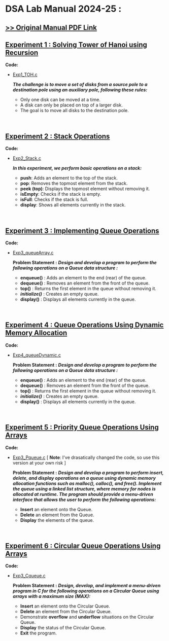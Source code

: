# DSA Lab Manual 2024-25 : 
##  [>> Original Manual PDF Link](https://drive.google.com/file/d/1kJV-jlagy9ygvJvtfHzQKsOWn1uVGC5g/view?usp=drive_link) 
## [Experiment 1 : Solving Tower of Hanoi using Recursion](https://docs.google.com/document/d/1_hRp5XcbNSkFNvlLtYMVCVwG5CMisZSlIA5xz2MM1kk/edit?usp=sharing)

**Code:** 
* [Exp1_TOH.c](https://github.com/Ash4-k/DSA-LAB/blob/main/Exp1/Exp1_TOH.c)


    ***The challenge is to move a set of disks from a source pole to a destination pole using an auxiliary pole, following these rules:***

    * Only one disk can be moved at a time. 
    * A disk can only be placed on top of a larger disk.
    * The goal is to move all disks to the destination pole.


<br>

## [Experiment 2 : Stack Operations](https://docs.google.com/document/d/1eeobnEWJhxAAfCECxgsNmEAGAU3BdZpgL1_AEe8gRjc/edit?usp=sharing)

**Code:**
* [Exp2_Stack.c](https://github.com/Ash4-k/DSA-LAB/blob/main/Exp2/Exp2_Stack.c)


    ***In this experiment, we perform basic operations on a stack:***

    * **push**: Adds an element to the top of the stack.
    * **pop**: Removes the topmost element from the stack.
    * **peek (top)**: Displays the topmost element without removing it.
    * **isEmpty**: Checks if the stack is empty.
    * **isFull**: Checks if the stack is full.
    * **display**: Shows all elements currently in the stack.


<br> 

## [Experiment 3 : Implementing Queue Operations](https://docs.google.com/document/d/1-CTO5Aj0JkhocFczA5S_haIPYggQZ7Spe3kfkI6ikhU/edit?usp=sharing)
**Code:** 
* [Exp3_queueArray.c](https://github.com/Ash4-k/DSA-LAB/blob/main/Exp3/Exp3_queue.c)

    **Problem Statement :**
    ***Design and develop a program to perform the following operations on a Queue data structure :***

    * **enqueue()** : Adds an element to the end (rear) of the queue.
    * **dequeue()** : Removes an element from the front of the queue.
    * **top()** : Returns the first element in the queue without removing it.
    * ***initialize()*** : Creates an empty queue.
    * **display()** : Displays all elements currently in the queue.


<br>

## [Experiment 4 : Queue Operations Using Dynamic Memory Allocation](https://docs.google.com/document/d/1krC53aTJUjQhCRQFJBgBmVnKcZDr5MnXCifKCrLxJDk/edit?usp=sharing)
**Code:** 
* [Exp4_queueDynamic.c](https://github.com/Ash4-k/DSA-LAB/blob/main/Exp4/Exp4_qdy.c)

    **Problem Statement :**
    ***Design and develop a program to perform the following operations on a Queue data structure :***

    * **enqueue()** : Adds an element to the end (rear) of the queue.
    * **dequeue()** : Removes an element from the front of the queue.
    * **top()** : Returns the first element in the queue without removing it.
    * ***initialize()*** : Creates an empty queue.
    * **display()** : Displays all elements currently in the queue.


<br> 

## [Experiment 5 : Priority Queue Operations Using Arrays](https://docs.google.com/document/d/1leOBSAmnOgKlvUzuXXmd64DLST7bIgAzrrW8rKtoNzg/edit?usp=sharing)
**Code:** 
* [Exp3_Pqueue.c](https://github.com/Ash4-k/DSA-LAB/blob/main/Exp5/Exp5_pq.c) [ **Note**: I've drasatically changed the code, so use this version at your own risk ]

    **Problem Statement :**
    ***Design and develop a program to perform insert, delete, and display operations on a queue using dynamic memory allocation functions such as malloc(), calloc(), and free(). Implement the queue using a linked list structure, where memory for nodes is allocated at runtime. The program should provide a menu-driven interface that allows the user to perform the following operations:***

    * **Insert** an element onto the Queue.
    * **Delete** an element from the Queue.
    * **Display** the elements of the queue.

    
<br> 

## [Experiment 6 : Circular Queue Operations Using Arrays](https://docs.google.com/document/d/1CtYBLETaFy4bOmisymYtRDy1MYHbIAe9pf75zM4ixT4/edit?usp=sharing)
**Code:** 
* [Exp3_Cqueue.c](https://github.com/Ash4-k/DSA-LAB/blob/main/Exp6/Exp6_cq.c)

    **Problem Statement :**
    ***Design, develop, and implement a menu-driven program in C for the following operations on a Circular Queue using arrays with a maximum size (MAX):***

    * **Insert** an element onto the Circular Queue.
    * **Delete** an element from the Circular Queue.
    * Demonstrate **overflow** and **underflow** situations on the Circular Queue.
    * **Display** the status of the Circular Queue.
    * **Exit** the program.


